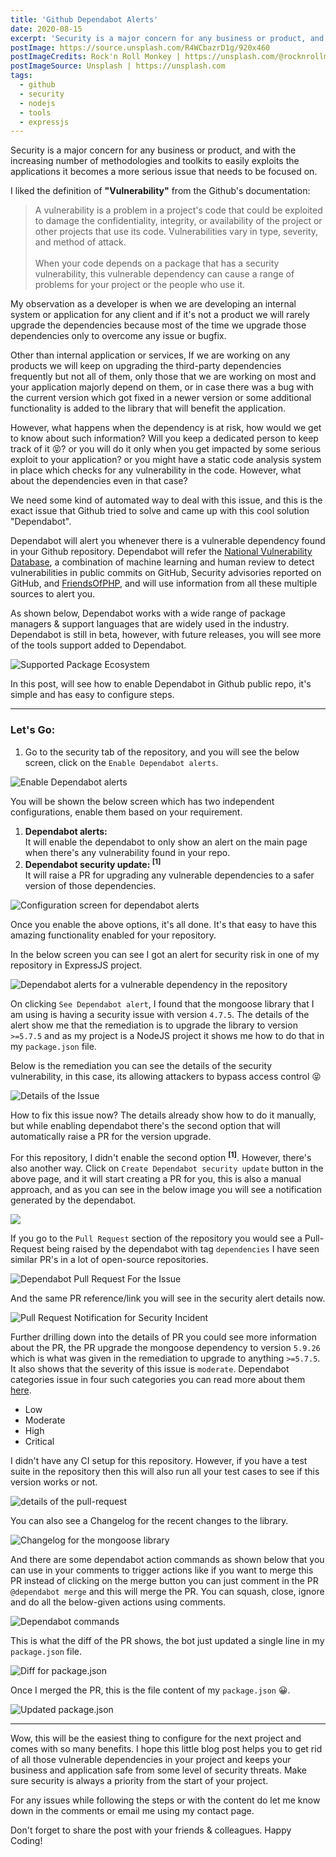 ```yaml
---
title: 'Github Dependabot Alerts'
date: 2020-08-15
excerpt: 'Security is a major concern for any business or product, and with the increasing number of methodologies and toolkits to easily exploits…'
postImage: https://source.unsplash.com/R4WCbazrD1g/920x460
postImageCredits: Rock'n Roll Monkey | https://unsplash.com/@rocknrollmonkey
postImageSource: Unsplash | https://unsplash.com
tags:
  - github
  - security
  - nodejs
  - tools
  - expressjs
---
```


<p>Security is a major concern for any business or product, and with the increasing number of methodologies and toolkits to easily exploits the applications it becomes a more serious issue that needs to be focused on.</p><p>I liked the definition of <strong>"Vulnerability"</strong> from the Github's documentation:</p><blockquote>A vulnerability is a problem in a project's code that could be exploited to damage the confidentiality, integrity, or availability of the project or other projects that use its code. Vulnerabilities vary in type, severity, and method of attack.<br><br>When your code depends on a package that has a security vulnerability, this vulnerable dependency can cause a range of problems for your project or the people who use it.</blockquote><p>My observation as a developer is when we are developing an internal system or application for any client and if it's not a product we will rarely upgrade the dependencies because most of the time we upgrade those dependencies only to overcome any issue or bugfix.</p><p>Other than internal application or services, If we are working on any products we will keep on upgrading the third-party dependencies frequently but not all of them, only those that we are working on most and your application majorly depend on them, or in case there was a bug with the current version which got fixed in a newer version or some additional functionality is added to the library that will benefit the application.</p><p>However, what happens when the dependency is at risk, how would we get to know about such information? Will you keep a dedicated person to keep track of it 😝? or you will do it only when you get impacted by some serious exploit to your application? or you might have a static code analysis system in place which checks for any vulnerability in the code. However, what about the dependencies even in that case?</p><p>We need some kind of automated way to deal with this issue, and this is the exact issue that Github tried to solve and came up with this cool solution "Dependabot".</p><p>Dependabot will alert you whenever there is a vulnerable dependency found in your Github repository. Dependabot will refer the <a href="https://nvd.nist.gov/">National Vulnerability Database</a>, a combination of machine learning and human review to detect vulnerabilities in public commits on GitHub, Security advisories reported on GitHub, and <a href="https://github.com/FriendsOfPHP/security-advisories">FriendsOfPHP</a>, and will use information from all these multiple sources to alert you.</p><p>As shown below, Dependabot works with a wide range of package managers &amp; support languages that are widely used in the industry. Dependabot is still in beta, however, with future releases, you will see more of the tools support added to Dependabot.</p>

![Supported Package Ecosystem](/images/github-dependabot-alerts/Screenshot-2020-08-08-at-2.18.14-PM.png 'Supported Package Ecosystem')

<p>In this post, will see how to enable Dependabot in Github public repo, it's simple and has easy to configure steps.</p><hr><h3 id="let-s-go-">Let's Go:</h3><ol><li>Go to the security tab of the repository, and you will see the below screen, click on the <code>Enable Dependabot alerts</code>.</li></ol>

![Enable Dependabot alerts](/images/github-dependabot-alerts/Screenshot-2020-07-30-at-12.53.57-PM.png 'Enable Dependabot alerts')

<p>You will be shown the below screen which has two independent configurations, enable them based on your requirement.</p><ol><li><strong>Dependabot alerts:</strong><br>It will enable the dependabot to only show an alert on the main page when there's any vulnerability found in your repo.</li><li><strong>Dependabot security update: <sup>[1]</sup></strong><br>It will raise a PR for upgrading any vulnerable dependencies to a safer version of those dependencies.</li></ol>

![Configuration screen for dependabot alerts](/images/github-dependabot-alerts/Screenshot-2020-08-03-at-11.00.27-AM.png 'Configuration screen for dependabot alerts')

<p>Once you enable the above options, it's all done. It's that easy to have this amazing functionality enabled for your repository.</p><p>In the below screen you can see I got an alert for security risk in one of my repository in ExpressJS project.</p>

![Dependabot alerts for a vulnerable dependency in the repository](/images/github-dependabot-alerts/Screenshot-2020-07-29-at-7.43.45-PM.png 'Dependabot alerts for a vulnerable dependency in the repository')

<p>On clicking <code>See Dependabot alert</code>, I found that the mongoose library that I am using is having a security issue with version <code>4.7.5</code>. The details of the alert show me that the remediation is to upgrade the library to version <code>&gt;=5.7.5</code> and as my project is a NodeJS project it shows me how to do that in my <code>package.json</code> file.</p><p>Below is the remediation you can see the details of the security vulnerability, in this case, its allowing attackers to bypass access control 😝</p>

![Details of the Issue](/images/github-dependabot-alerts/Screenshot-2020-07-29-at-7.44.04-PM.png 'Details of the Issue')

<p>How to fix this issue now? The details already show how to do it manually, but while enabling dependabot there's the second option that will automatically raise a PR for the version upgrade.</p><p>For this repository, I didn't enable the second option <strong><sup>[1]</sup></strong>. However, there's also another way. Click on <code>Create Dependabot security update</code> button in the above page, and it will start creating a PR for you, this is also a manual approach, and as you can see in the below image you will see a notification generated by the dependabot.</p>

![](/images/github-dependabot-alerts/Screenshot-2020-07-29-at-7.44.26-PM.png)

<p>If you go to the <code>Pull Request</code> section of the repository you would see a Pull-Request being raised by the dependabot with tag <code>dependencies</code> I have seen similar PR's in a lot of open-source repositories. </p>

![Dependabot Pull Request For the Issue](/images/github-dependabot-alerts/Screenshot-2020-07-29-at-7.49.49-PM.png 'Dependabot Pull Request For the Issue')

<p>And the same PR reference/link you will see in the security alert details now.</p>

![Pull Request Notification for Security Incident](/images/github-dependabot-alerts/Screenshot-2020-07-29-at-7.49.37-PM.png 'Pull Request Notification for Security Incident')

<p>Further drilling down into the details of PR you could see more information about the PR, the PR upgrade the mongoose dependency to version <code>5.9.26</code> which is what was given in the remediation to upgrade to anything <code>&gt;=5.7.5</code>. It also shows that the severity of this issue is <code>moderate</code>. Dependabot categories issue in four such categories you can read more about them <a href="https://www.first.org/cvss/specification-document">here</a>.</p><ul><li>Low</li><li>Moderate</li><li>High</li><li>Critical</li></ul><p>I didn't have any CI setup for this repository. However, if you have a test suite in the repository then this will also run all your test cases to see if this version works or not.</p>

![details of the pull-request](/images/github-dependabot-alerts/Screenshot-2020-07-29-at-7.50.07-PM.png 'details of the pull-request')

<p>You can also see a Changelog for the recent changes to the library.</p>

![Changelog for the mongoose library](/images/github-dependabot-alerts/Screenshot-2020-07-30-at-12.56.29-PM.png 'Changelog for the mongoose library')

<p>And there are some dependabot action commands as shown below that you can use in your comments to trigger actions like if you want to merge this PR instead of clicking on the merge button you can just comment in the PR <code>@dependabot merge</code> and this will merge the PR. You can squash, close, ignore and do all the below-given actions using comments.</p>

![Dependabot commands](/images/github-dependabot-alerts/Screenshot-2020-07-30-at-12.56.52-PM.png 'Dependabot commands')

<p>This is what the diff of the PR shows, the bot just updated a single line in my <code>package.json</code> file.</p>

![Diff for <code>package.json</code>](/images/github-dependabot-alerts/Screenshot-2020-07-30-at-12.57.17-PM.png 'Diff for <code>package.json</code>')

<p>Once I merged the PR, this is the file content of my <code>package.json</code> 😀.</p>

![Updated package.json](/images/github-dependabot-alerts/Screenshot-2020-07-29-at-7.50.51-PM.png 'Updated package.json')

---

<p>Wow, this will be the easiest thing to configure for the next project and comes with so many benefits. I hope this little blog post helps you to get rid of all those vulnerable dependencies in your project and keeps your business and application safe from some level of security threats. Make sure security is always a priority from the start of your project.</p><p>For any issues while following the steps or with the content do let me know down in the comments or email me using my contact page.</p><p>Don't forget to share the post with your friends &amp; colleagues. Happy Coding!</p>
